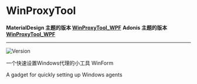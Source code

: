 # WinProxyTool

**MaterialDesign 主题的版本 [WinProxyTool_WPF](https://github.com/yinleren6/WinProxyTool_WPF)** 
**Adonis 主题的版本 [WinProxyTool_WPF](https://github.com/yinleren6/WinProxyTool_Adonis)** 

___

![Version](https://img.shields.io/badge/version-1.2.0-green.svg)

一个快速设置Windows代理的小工具  WinForm

A gadget for quickly setting up Windows agents
